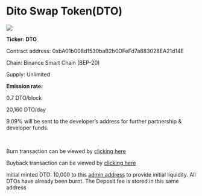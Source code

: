 # Dito Swap Token\(DTO\)

![](https://gblobscdn.gitbook.com/assets%2F-MT5Nug3dG0o_JI3n0I1%2F-MTBafGu9RBJ_Zjx_cY8%2F-MTBamCxOQ5JZSkHhHB0%2Fegg200x200.png?alt=media&token=16ed474d-6e39-4a29-bbe9-fa5c9ef70150)

**Ticker: DTO**

Contract address: 0xbA01b008d1530baB2b0DFeFd7a883028EA21d14E

Chain: Binance Smart Chain \(BEP-20\)

Supply: Unlimited

**Emission rate:**

0.7 DTO/block

20,160 DTO/day

9.09% will be sent to the developer’s address for further partnership & developer funds.

​

Burn transaction can be viewed by [clicking here](https://bscscan.com/token/0xF952Fc3ca7325Cc27D15885d37117676d25BfdA6?a=0x000000000000000000000000000000000000dead)​

Buyback transaction can be viewed by [clicking here](https://bscscan.com/token/0xf952fc3ca7325cc27d15885d37117676d25bfda6?a=0xEfB826Ab5D566DB9d5Af50e17B0cEc5A60c18AA3)​

Initial minted DTO: 10,000 to this [admin address](https://bscscan.com/address/0xEfB826Ab5D566DB9d5Af50e17B0cEc5A60c18AA3#tokentxns) to provide initial liquidity. All DTOs have already been burnt. The Deposit fee is stored in this same address

